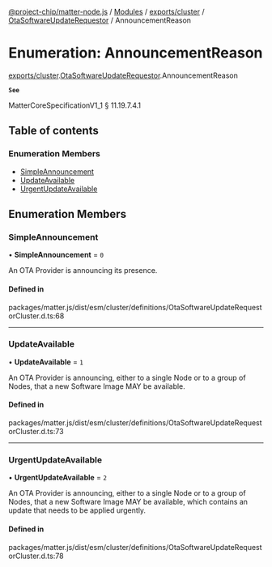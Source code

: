 [@project-chip/matter-node.js](../README.md) / [Modules](../modules.md) / [exports/cluster](../modules/exports_cluster.md) / [OtaSoftwareUpdateRequestor](../modules/exports_cluster.OtaSoftwareUpdateRequestor.md) / AnnouncementReason

# Enumeration: AnnouncementReason

[exports/cluster](../modules/exports_cluster.md).[OtaSoftwareUpdateRequestor](../modules/exports_cluster.OtaSoftwareUpdateRequestor.md).AnnouncementReason

**`See`**

MatterCoreSpecificationV1_1 § 11.19.7.4.1

## Table of contents

### Enumeration Members

- [SimpleAnnouncement](exports_cluster.OtaSoftwareUpdateRequestor.AnnouncementReason.md#simpleannouncement)
- [UpdateAvailable](exports_cluster.OtaSoftwareUpdateRequestor.AnnouncementReason.md#updateavailable)
- [UrgentUpdateAvailable](exports_cluster.OtaSoftwareUpdateRequestor.AnnouncementReason.md#urgentupdateavailable)

## Enumeration Members

### SimpleAnnouncement

• **SimpleAnnouncement** = ``0``

An OTA Provider is announcing its presence.

#### Defined in

packages/matter.js/dist/esm/cluster/definitions/OtaSoftwareUpdateRequestorCluster.d.ts:68

___

### UpdateAvailable

• **UpdateAvailable** = ``1``

An OTA Provider is announcing, either to a single Node or to a group of Nodes, that a new Software Image MAY
be available.

#### Defined in

packages/matter.js/dist/esm/cluster/definitions/OtaSoftwareUpdateRequestorCluster.d.ts:73

___

### UrgentUpdateAvailable

• **UrgentUpdateAvailable** = ``2``

An OTA Provider is announcing, either to a single Node or to a group of Nodes, that a new Software Image MAY
be available, which contains an update that needs to be applied urgently.

#### Defined in

packages/matter.js/dist/esm/cluster/definitions/OtaSoftwareUpdateRequestorCluster.d.ts:78
